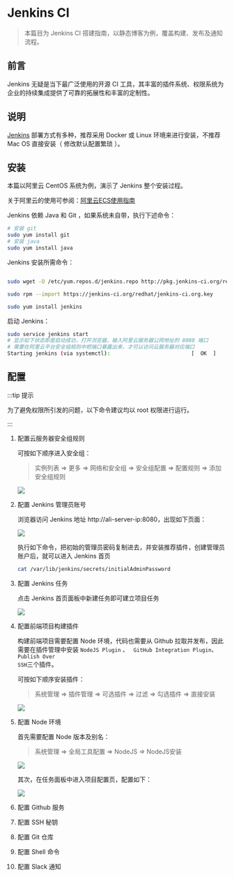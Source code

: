 # Jenkins CI

> 本篇目为 Jenkins CI 搭建指南，以静态博客为例，覆盖构建、发布及通知流程。

## 前言

Jenkins 无疑是当下最广泛使用的开源 CI 工具，其丰富的插件系统、权限系统为企业的持续集成提供了可靠的拓展性和丰富的定制性。

## 说明

[Jenkins](https://jenkins.io/download/) 部署方式有多种，推荐采用 Docker 或 Linux 环境来进行安装，不推荐 Mac OS 直接安装（ 修改默认配置繁琐 ）。

## 安装

本篇以阿里云 CentOS 系统为例，演示了 Jenkins 整个安装过程。

关于阿里云的使用可参阅：[阿里云ECS使用指南](https://damo-web.github.io/docs/server/)

Jenkins 依赖 Java 和 Git ，如果系统未自带，执行下述命令：

```bash
# 安装 git
sudo yum install git
# 安装 java
sudo yum install java
```

Jenkins 安装所需命令：

```bash

sudo wget -O /etc/yum.repos.d/jenkins.repo http://pkg.jenkins-ci.org/redhat-stable/jenkins.repo

sudo rpm --import https://jenkins-ci.org/redhat/jenkins-ci.org.key

sudo yum install jenkins

```

启动 Jenkins：

```bash
sudo service jenkins start
# 显示如下状态即是启动成功，打开浏览器，输入阿里云服务器公网地址的 8080 端口
# 需要在阿里云平台安全组规则中把端口暴露出来，才可以访问云服务器对应端口
Starting jenkins (via systemctl):                          [  OK  ]
```


## 配置

:::tip 提示

为了避免权限所引发的问题，以下命令建议均以 root 权限进行运行。

:::

1. 配置云服务器安全组规则

    可按如下顺序进入安全组：

    > 实例列表 => 更多 => 网络和安全组 => 安全组配置 => 配置规则 => 添加安全组规则

    ![](./img/jenkins_1.png)

2. 配置 Jenkins 管理员账号

    浏览器访问 Jenkins 地址 http://ali-server-ip:8080，出现如下页面：

    ![](./img/jenkins_2.png)

    执行如下命令，把初始的管理员密码复制进去，并安装推荐插件，创建管理员账户后，就可以进入 Jenkins 首页

    ```bash
    cat /var/lib/jenkins/secrets/initialAdminPassword
    ```

3. 配置 Jenkins 任务
    
    点击 Jenkins 首页面板中新建任务即可建立项目任务

    ![](./img/jenkins_3.png)

4. 配置前端项目构建插件

    构建前端项目需要配置 Node 环境，代码也需要从 Github 拉取并发布，因此需要在插件管理中安装 	<code>NodeJS Plugin</code> 、 <code>	GitHub Integration Plugin</code>、<code>Publish Over SSH</code>三个插件。

    可按如下顺序安装插件：

    > 系统管理 => 插件管理 => 可选插件 => 过滤 => 勾选插件 => 直接安装

    ![](./img/jenkins_4.png)

5. 配置 Node 环境

   首先需要配置 Node 版本及别名：

   > 系统管理 => 全局工具配置 => NodeJS => NodeJS安装

   ![](./img/jenkins_5.png)

   其次，在任务面板中进入项目配置页，配置如下：
   
   ![](./img/jenkins_6.png)

6. 配置 Github 服务


7. 配置 SSH 秘钥


8. 配置 Git 仓库


9. 配置 Shell 命令


10. 配置 Slack 通知
















